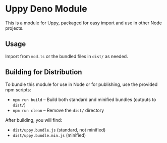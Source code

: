 # Uppy Deno Module

This is a module for Uppy, packaged for easy import and use in other Node projects.

## Usage
Import from `mod.ts` or the bundled files in `dist/` as needed.

## Building for Distribution
To bundle this module for use in Node or for publishing, use the provided npm scripts:

- `npm run build` – Build both standard and minified bundles (outputs to `dist/`)
- `npm run clean` – Remove the `dist/` directory

After building, you will find:
- `dist/uppy.bundle.js` (standard, not minified)
- `dist/uppy.bundle.min.js` (minified)
